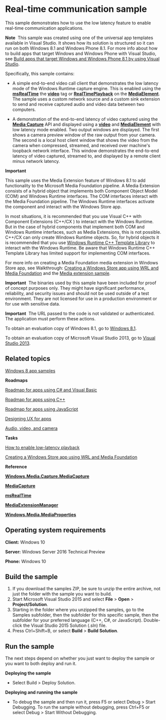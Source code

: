 <!---
  category: Communications
  samplefwlink: http://go.microsoft.com/fwlink/p/?LinkId=620600
--->

# Real-time communication sample

This sample demonstrates how to use the low latency feature to enable real-time communication applications.

**Note**  This sample was created using one of the universal app templates available in Visual Studio. It shows how its solution is structured so it can run on both Windows 8.1 and Windows Phone 8.1. For more info about how to build apps that target Windows and Windows Phone with Visual Studio, see [Build apps that target Windows and Windows Phone 8.1 by using Visual Studio](http://msdn.microsoft.com/library/windows/apps/dn609832).

Specifically, this sample contains:

-   A simple end-to-end video call client that demonstrates the low latency mode of the Windows Runtime capture engine. This is enabled using the [**msRealTime**](http://msdn.microsoft.com/library/windows/apps/hh767377) the [**video**](http://msdn.microsoft.com/library/windows/apps/hh767390) tag or [**RealTimePlayback**](http://msdn.microsoft.com/library/windows/apps/br227414) on the [**MediaElement**](http://msdn.microsoft.com/library/windows/apps/br242926). The sample uses a custom network source and a custom sink extension to send and receive captured audio and video data between two computers.

-   A demonstration of the end-to-end latency of video captured using the [**Media Capture**](http://msdn.microsoft.com/library/windows/apps/br226738) API and displayed using a [**video**](http://msdn.microsoft.com/library/windows/apps/hh767390) and [**MediaElement**](http://msdn.microsoft.com/library/windows/apps/br242926) with low latency mode enabled. Two output windows are displayed. The first shows a camera preview window of the raw output from your camera. The second is a local host client window that shows the video from the camera when compressed, streamed, and received over machine's loopback network interface. This window demonstrates the end-to-end latency of video captured, streamed to, and displayed by a remote client minus network latency.

**Important**  

This sample uses the Media Extension feature of Windows 8.1 to add functionality to the Microsoft Media Foundation pipeline. A Media Extension consists of a hybrid object that implements both Component Object Model (COM) and Windows Runtime interfaces. The COM interfaces interact with the Media Foundation pipeline. The Windows Runtime interfaces activate the component and interact with the Windows Store app.

In most situations, it is recommended that you use Visual C++ with Component Extensions (C++/CX ) to interact with the Windows Runtime. But in the case of hybrid components that implement both COM and Windows Runtime interfaces, such as Media Extensions, this is not possible. C++/CX can only create Windows Runtime objects. So, for hybrid objects it is recommended that you use [Windows Runtime C++ Template Library](http://go.microsoft.com/fwlink/p/?linkid=243149) to interact with the Windows Runtime. Be aware that Windows Runtime C++ Template Library has limited support for implementing COM interfaces.

For more info on creating a Media Foundation media extension in Windows Store app, see Walkthrough: [Creating a Windows Store app using WRL and Media Foundation](http://go.microsoft.com/fwlink/p/?LinkID=309355) and the [Media extension sample](http://go.microsoft.com/fwlink/p/?linkid=241427).

**Important**  The binaries used by this sample have been included for proof of concept purposes only. They might have significant performance, reliability, and security issues and should not be used outside of a test environment. They are not licensed for use in a production environment or for use with sensitive data.

**Important**  The URL passed to the code is not validated or authenticated. The application must perform these actions.

To obtain an evaluation copy of Windows 8.1, go to [Windows 8.1](http://go.microsoft.com/fwlink/p/?linkid=301696).

To obtain an evaluation copy of Microsoft Visual Studio 2013, go to [Visual Studio 2013](http://go.microsoft.com/fwlink/p/?linkid=301697).

Related topics
--------------

[Windows 8 app samples](http://go.microsoft.com/fwlink/p/?LinkID=227694)

**Roadmaps**

[Roadmap for apps using C\# and Visual Basic](http://msdn.microsoft.com/library/windows/apps/br229583)

[Roadmap for apps using C++](http://msdn.microsoft.com/library/windows/apps/hh700360)

[Roadmap for apps using JavaScript](http://msdn.microsoft.com/library/windows/apps/hh465037)

[Designing UX for apps](http://msdn.microsoft.com/library/windows/apps/hh767284)

[Audio, video, and camera](https://msdn.microsoft.com/library/windows/apps/mt203788)

**Tasks**

[How to enable low-latency playback](http://msdn.microsoft.com/library/windows/apps/hh452742)

[Creating a Windows Store app using WRL and Media Foundation](http://go.microsoft.com/fwlink/p/?LinkID=309355)

**Reference**

[**Windows.Media.Capture.MediaCapture**](http://msdn.microsoft.com/library/windows/apps/br226738)

[**MediaCapture**](http://msdn.microsoft.com/library/windows/apps/br241124)

[**msRealTime**](http://msdn.microsoft.com/library/windows/apps/hh767377)

[**MediaExtensionManager**](http://msdn.microsoft.com/library/windows/apps/br240987)

[**Windows.Media.MediaProperties**](http://msdn.microsoft.com/library/windows/apps/hh701296)

Operating system requirements
-----------------------------

**Client:** Windows 10

**Server:** Windows Server 2016 Technical Preview

**Phone:** Windows 10

Build the sample
----------------

1. If you download the samples ZIP, be sure to unzip the entire archive, not just the folder with the sample you want to build. 
2. Start Microsoft Visual Studio 2015 and select **File** \> **Open** \> **Project/Solution**.
3. Starting in the folder where you unzipped the samples, go to the Samples subfolder, then the subfolder for this specific sample, then the subfolder for your preferred language (C++, C#, or JavaScript). Double-click the Visual Studio 2015 Solution (.sln) file.
4. Press Ctrl+Shift+B, or select **Build** \> **Build Solution**.

Run the sample
--------------

The next steps depend on whether you just want to deploy the sample or you want to both deploy and run it.

**Deploying the sample**

- Select Build > Deploy Solution. 

**Deploying and running the sample**

- To debug the sample and then run it, press F5 or select Debug >  Start Debugging. To run the sample without debugging, press Ctrl+F5 or select Debug > Start Without Debugging.
